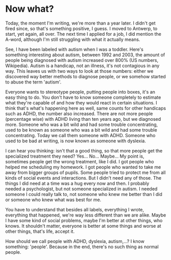 # Now what?

Today, the moment I'm writing, we're more than a year later. I didn't get fired since, so that's something positive, I guess. I moved to Antwerp, to start, yet again, all over. The next time I applied for a job, I did mention the A-word, although I'm still struggling with what it actually means.

See, I have been labeled with autism when I was a toddler. Here's something interesting about autism, between 1992 and 2003, the amount of people being diagnosed with autism increased over 800% (US numbers, Wikipedia). Autism is a handicap, not an illness, it's not contagious in any way. This leaves us with two ways to look at those numbers: either we discovered way better methods to diagnose people, or we somehow started to abuse the term 'autism'.

Everyone wants to stereotype people, putting people into boxes, it's an easy thing to do. You don't have to know someone completely to estimate what they're capable of and how they would react in certain situations. I think that's what's happening here as well, same counts for other handicaps such as ADHD, the number also increased. There are not more people (percentage wise) with ADHD living than ten years ago, but we diagnosed more. Someone who was a bit wild and had some trouble concentrating, used to be known as someone who was a bit wild and had some trouble concentrating. Today we call them someone with ADHD. Someone who used to be bad at writing, is now known as someone with dyslexia.

I can hear you thinking: isn't that a good thing, so that more people get the specialized treatment they need? Yes... No... Maybe... My point is, sometimes people get the wrong treatment, like I did. I got people who helped me scheduling my homework. I got people who wanted to take me away from bigger groups of pupils. Some people tried to protect me from all kinds of social events and interactions. But I didn't need any of those. The things I did need at a time was a hug every now and then. I probably needed a psychologist, but not someone specialized in autism. I needed someone I could really talk to, not someone who knew me better than I did or someone who knew what was best for me.

You have to understand that besides all labels, everything I wrote, everything that happened, we're way less different than we are alike. Maybe I have some kind of social problems, maybe I'm better at other things, who knows. It shouldn't matter, everyone is better at some things and worse at other things, that's life, accept it.

How should we call people with ADHD, dyslexia, autism,...? I know something: 'people'. Because in the end, there's no such thing as normal people.
